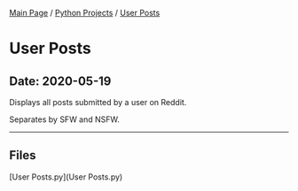 [Main Page](/) / [Python Projects](/python) / [User Posts](/python/2020-05-19_User_Posts)

# User Posts

## Date: 2020-05-19

Displays all posts submitted by a user on Reddit.

Separates by SFW and NSFW.

-----

## Files

[User Posts.py](User Posts.py)